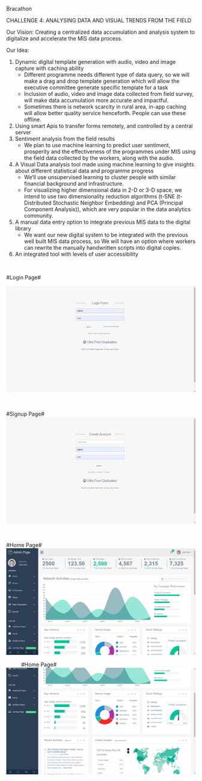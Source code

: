 Bracathon

CHALLENGE 4: ANALYSING DATA AND VISUAL TRENDS FROM THE FIELD

Our Vision:
     Creating a centralized data accumulation and analysis system to digitalize and accelerate the MIS data process.


Our Idea: 
1. Dynamic digital template generation with audio, video and image capture with caching ability
	- Different programme needs different type of data query, so we will make a drag and drop template generation which will allow the executive committee generate specific template for a task
	- Inclusion of audio, video and image data collected from field survey, will make data accumulation more accurate and impactful.
	- Sometimes there is network scarcity in rural area, in-app caching will allow better quality service henceforth. People can use these offline. 
2. Using smart Apis to transfer forms remotely, and controlled by a central server
3. Sentiment analysis from the field results
	- We plan to use machine learning to predict user sentiment, prosperity and the effectiveness of the programmes under MIS using the field data collected by the workers, along with the audio.
4. A Visual Data analysis tool made using machine learning to give insights about different statistical data and programme progress
	- We’ll use unsupervised learning to cluster people with similar financial background and infrastructure.
	- For visualizing higher dimensional data in 2-D or 3-D space, we intend to use two dimensionality reduction algorithms (t-SNE (t-Distributed Stochastic Neighbor Embedding) and PCA (Principal Component Analysis)), which are very popular in the data analytics community. 
5. A manual data entry option to integrate previous MIS data to the digital library
	- We want our new digital system to be integrated with the previous well built MIS data process, so We will have an option where workers can rewrite the manually handwritten scripts into digital copies.
6. An integrated tool with levels of user accessibility




&nbsp;  &nbsp;  &nbsp;  &nbsp;  &nbsp;

#Login Page#

![Login](https://github.com/snat1505027/Bracathon/blob/master/Demo/Screenshot%20from%202019-07-07%2006-51-16.png)




&nbsp;  &nbsp;  &nbsp;  &nbsp;  &nbsp;

#Signup Page#
![Signup](https://github.com/snat1505027/Bracathon/blob/master/Demo/Screenshot%20from%202019-07-07%2006-51-23.png)





&nbsp;  &nbsp;  &nbsp;  &nbsp;  &nbsp;

#Home Page#
![Homepage](https://github.com/snat1505027/Bracathon/blob/master/Demo/Screenshot%20from%202019-07-07%2006-38-18.png)




&nbsp;  &nbsp;  &nbsp;  &nbsp;  &nbsp;
#Home Page#
![Homepage2](https://github.com/snat1505027/Bracathon/blob/master/Demo/Screenshot%20from%202019-07-07%2006-17-21.png)







